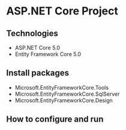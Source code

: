 # ASP.NET Core Project
## Technologies
- ASP.NET Core 5.0
- Entity Framework Core 5.0
## Install packages
- Microsoft.EntityFrameworkCore.Tools
- Microsoft.EntityFrameworkCore.SqlServer
- Microsoft.EntityFrameworkCore.Design
## How to configure and run